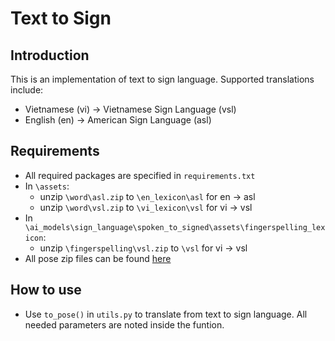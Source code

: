 # Text to Sign

## Introduction

This is an implementation of text to sign language. Supported translations include:

- Vietnamese (vi) $\to$ Vietnamese Sign Language (vsl)
- English (en) $\to$ American Sign Language (asl)

## Requirements

- All required packages are specified in `requirements.txt`
- In `\assets`:
  - unzip `\word\asl.zip` to `\en_lexicon\asl` for en $\to$ asl
  - unzip `\word\vsl.zip` to `\vi_lexicon\vsl` for vi $\to$ vsl
- In `\ai_models\sign_language\spoken_to_signed\assets\fingerspelling_lexicon`:
  - unzip `\fingerspelling\vsl.zip` to `\vsl` for vi $\to$ vsl
- All pose zip files can be found [here](https://drive.google.com/drive/folders/1KojAfVlD1XtY3MQtC2Ef9BMMqELevC-3?usp=drive_link)

## How to use

- Use `to_pose()` in `utils.py` to translate from text to sign language. All needed parameters are noted inside the funtion.
